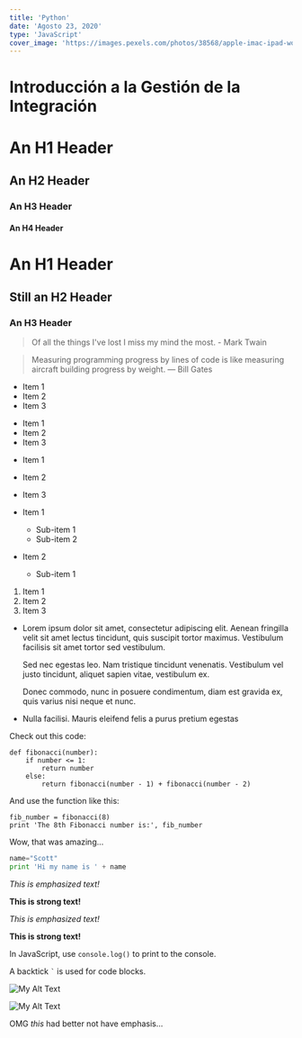 ```yaml
---
title: 'Python'
date: 'Agosto 23, 2020'
type: 'JavaScript'
cover_image: 'https://images.pexels.com/photos/38568/apple-imac-ipad-workplace-38568.jpeg'
---
```


# Introducción a la Gestión de la Integración

# An H1 Header
## An H2 Header
### An H3 Header
#### An H4 Header

# An H1 Header #
## Still an H2 Header ####
### An H3 Header

> Of all the things I've lost 
> I miss my mind the most. - Mark Twain

> Measuring programming progress by lines of code is like measuring aircraft building progress by weight. — Bill Gates

* Item 1
* Item 2
* Item 3

+ Item 1
+ Item 2
+ Item 3

- Item 1
- Item 2
- Item 3

- Item 1
  - Sub-item 1
  - Sub-item 2
- Item 2
  - Sub-item 1

1. Item 1
2. Item 2
3. Item 3

* Lorem ipsum dolor sit amet, consectetur adipiscing elit. Aenean fringilla velit sit amet lectus tincidunt, quis suscipit tortor maximus. Vestibulum facilisis sit amet tortor sed vestibulum.

  Sed nec egestas leo. Nam tristique tincidunt venenatis. Vestibulum vel justo tincidunt, aliquet sapien vitae, vestibulum ex.

  Donec commodo, nunc in posuere condimentum, diam est gravida ex, quis varius nisi neque et nunc.
* Nulla facilisi. Mauris eleifend felis a purus pretium egestas

Check out this code:

    def fibonacci(number):
        if number <= 1:
            return number
        else:
            return fibonacci(number - 1) + fibonacci(number - 2)

And use the function like this:

    fib_number = fibonacci(8)
    print 'The 8th Fibonacci number is:', fib_number

Wow, that was amazing...

```python
name="Scott"
print 'Hi my name is ' + name
```

_This is emphasized text!_

__This is strong text!__

*This is emphasized text!*

**This is strong text!**

In JavaScript, use `console.log()` to print to the console.


A backtick `` ` `` is used for code blocks.

![My Alt Text](/path/to/my/pic.jpg "My Optional Title Text")

![My Alt Text][id]

[id]: /path/to/my/pic.jpg  "My Optional Title Text"

OMG _this_ had better not have emphasis...
